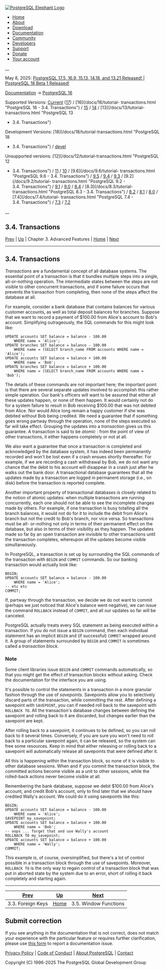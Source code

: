 [ ![PostgreSQL Elephant Logo](/media/img/about/press/elephant.png) ](/)

  * [Home](/ "Home")
  * [About](/about/ "About")
  * [Download](/download/ "Download")
  * [Documentation](/docs/ "Documentation")
  * [Community](/community/ "Community")
  * [Developers](/developer/ "Developers")
  * [Support](/support/ "Support")
  * [Donate](/about/donate/ "Donate")
  * [Your account](/account/ "Your account")

__

May 8, 2025: [ PostgreSQL 17.5, 16.9, 15.13, 14.18, and 13.21 Released! ](/about/news/postgresql-175-169-1513-1418-and-1321-released-3072/) | [ PostgreSQL 18 Beta 1 Released! ](/about/news/postgresql-18-beta-1-released-3070/)

[Documentation](/docs/ "Documentation") -> [PostgreSQL
16](/docs/16/index.html)

Supported Versions: [Current](/docs/current/tutorial-transactions.html
"PostgreSQL 17 - 3.4. Transactions") ([17](/docs/17/tutorial-transactions.html
"PostgreSQL 17 - 3.4. Transactions")) / [16](/docs/16/tutorial-
transactions.html "PostgreSQL 16 - 3.4. Transactions") /
[15](/docs/15/tutorial-transactions.html "PostgreSQL 15 - 3.4. Transactions")
/ [14](/docs/14/tutorial-transactions.html "PostgreSQL 14 -
3.4. Transactions") / [13](/docs/13/tutorial-transactions.html "PostgreSQL 13
- 3.4. Transactions")

Development Versions: [18](/docs/18/tutorial-transactions.html "PostgreSQL 18
- 3.4. Transactions") / [devel](/docs/devel/tutorial-transactions.html
"PostgreSQL devel - 3.4. Transactions")

Unsupported versions: [12](/docs/12/tutorial-transactions.html "PostgreSQL 12
- 3.4. Transactions") / [11](/docs/11/tutorial-transactions.html "PostgreSQL
11 - 3.4. Transactions") / [10](/docs/10/tutorial-transactions.html
"PostgreSQL 10 - 3.4. Transactions") / [9.6](/docs/9.6/tutorial-
transactions.html "PostgreSQL 9.6 - 3.4. Transactions") /
[9.5](/docs/9.5/tutorial-transactions.html "PostgreSQL 9.5 -
3.4. Transactions") / [9.4](/docs/9.4/tutorial-transactions.html "PostgreSQL
9.4 - 3.4. Transactions") / [9.3](/docs/9.3/tutorial-transactions.html
"PostgreSQL 9.3 - 3.4. Transactions") / [9.2](/docs/9.2/tutorial-
transactions.html "PostgreSQL 9.2 - 3.4. Transactions") /
[9.1](/docs/9.1/tutorial-transactions.html "PostgreSQL 9.1 -
3.4. Transactions") / [9.0](/docs/9.0/tutorial-transactions.html "PostgreSQL
9.0 - 3.4. Transactions") / [8.4](/docs/8.4/tutorial-transactions.html
"PostgreSQL 8.4 - 3.4. Transactions") / [8.3](/docs/8.3/tutorial-
transactions.html "PostgreSQL 8.3 - 3.4. Transactions") /
[8.2](/docs/8.2/tutorial-transactions.html "PostgreSQL 8.2 -
3.4. Transactions") / [8.1](/docs/8.1/tutorial-transactions.html "PostgreSQL
8.1 - 3.4. Transactions") / [8.0](/docs/8.0/tutorial-transactions.html
"PostgreSQL 8.0 - 3.4. Transactions") / [7.4](/docs/7.4/tutorial-
transactions.html "PostgreSQL 7.4 - 3.4. Transactions") /
[7.3](/docs/7.3/tutorial-transactions.html "PostgreSQL 7.3 -
3.4. Transactions") / [7.2](/docs/7.2/tutorial-transactions.html "PostgreSQL
7.2 - 3.4. Transactions")

__

3.4. Transactions  
---  
[Prev](tutorial-fk.html "3.3. Foreign Keys")  | [Up](tutorial-advanced.html "Chapter 3. Advanced Features") | Chapter 3. Advanced Features | [Home](index.html "PostgreSQL 16.9 Documentation") |  [Next](tutorial-window.html "3.5. Window Functions")  
  
* * *

## 3.4. Transactions #

_Transactions_ are a fundamental concept of all database systems. The
essential point of a transaction is that it bundles multiple steps into a
single, all-or-nothing operation. The intermediate states between the steps
are not visible to other concurrent transactions, and if some failure occurs
that prevents the transaction from completing, then none of the steps affect
the database at all.

For example, consider a bank database that contains balances for various
customer accounts, as well as total deposit balances for branches. Suppose
that we want to record a payment of $100.00 from Alice's account to Bob's
account. Simplifying outrageously, the SQL commands for this might look like:

    
    
    UPDATE accounts SET balance = balance - 100.00
        WHERE name = 'Alice';
    UPDATE branches SET balance = balance - 100.00
        WHERE name = (SELECT branch_name FROM accounts WHERE name = 'Alice');
    UPDATE accounts SET balance = balance + 100.00
        WHERE name = 'Bob';
    UPDATE branches SET balance = balance + 100.00
        WHERE name = (SELECT branch_name FROM accounts WHERE name = 'Bob');
    

The details of these commands are not important here; the important point is
that there are several separate updates involved to accomplish this rather
simple operation. Our bank's officers will want to be assured that either all
these updates happen, or none of them happen. It would certainly not do for a
system failure to result in Bob receiving $100.00 that was not debited from
Alice. Nor would Alice long remain a happy customer if she was debited without
Bob being credited. We need a guarantee that if something goes wrong partway
through the operation, none of the steps executed so far will take effect.
Grouping the updates into a _transaction_ gives us this guarantee. A
transaction is said to be _atomic_ : from the point of view of other
transactions, it either happens completely or not at all.

We also want a guarantee that once a transaction is completed and acknowledged
by the database system, it has indeed been permanently recorded and won't be
lost even if a crash ensues shortly thereafter. For example, if we are
recording a cash withdrawal by Bob, we do not want any chance that the debit
to his account will disappear in a crash just after he walks out the bank
door. A transactional database guarantees that all the updates made by a
transaction are logged in permanent storage (i.e., on disk) before the
transaction is reported complete.

Another important property of transactional databases is closely related to
the notion of atomic updates: when multiple transactions are running
concurrently, each one should not be able to see the incomplete changes made
by others. For example, if one transaction is busy totalling all the branch
balances, it would not do for it to include the debit from Alice's branch but
not the credit to Bob's branch, nor vice versa. So transactions must be all-
or-nothing not only in terms of their permanent effect on the database, but
also in terms of their visibility as they happen. The updates made so far by
an open transaction are invisible to other transactions until the transaction
completes, whereupon all the updates become visible simultaneously.

In PostgreSQL, a transaction is set up by surrounding the SQL commands of the
transaction with `BEGIN` and `COMMIT` commands. So our banking transaction
would actually look like:

    
    
    BEGIN;
    UPDATE accounts SET balance = balance - 100.00
        WHERE name = 'Alice';
    -- etc etc
    COMMIT;
    

If, partway through the transaction, we decide we do not want to commit
(perhaps we just noticed that Alice's balance went negative), we can issue the
command `ROLLBACK` instead of `COMMIT`, and all our updates so far will be
canceled.

PostgreSQL actually treats every SQL statement as being executed within a
transaction. If you do not issue a `BEGIN` command, then each individual
statement has an implicit `BEGIN` and (if successful) `COMMIT` wrapped around
it. A group of statements surrounded by `BEGIN` and `COMMIT` is sometimes
called a _transaction block_.

### Note

Some client libraries issue `BEGIN` and `COMMIT` commands automatically, so
that you might get the effect of transaction blocks without asking. Check the
documentation for the interface you are using.

It's possible to control the statements in a transaction in a more granular
fashion through the use of _savepoints_. Savepoints allow you to selectively
discard parts of the transaction, while committing the rest. After defining a
savepoint with `SAVEPOINT`, you can if needed roll back to the savepoint with
`ROLLBACK TO`. All the transaction's database changes between defining the
savepoint and rolling back to it are discarded, but changes earlier than the
savepoint are kept.

After rolling back to a savepoint, it continues to be defined, so you can roll
back to it several times. Conversely, if you are sure you won't need to roll
back to a particular savepoint again, it can be released, so the system can
free some resources. Keep in mind that either releasing or rolling back to a
savepoint will automatically release all savepoints that were defined after
it.

All this is happening within the transaction block, so none of it is visible
to other database sessions. When and if you commit the transaction block, the
committed actions become visible as a unit to other sessions, while the
rolled-back actions never become visible at all.

Remembering the bank database, suppose we debit $100.00 from Alice's account,
and credit Bob's account, only to find later that we should have credited
Wally's account. We could do it using savepoints like this:

    
    
    BEGIN;
    UPDATE accounts SET balance = balance - 100.00
        WHERE name = 'Alice';
    SAVEPOINT my_savepoint;
    UPDATE accounts SET balance = balance + 100.00
        WHERE name = 'Bob';
    -- oops ... forget that and use Wally's account
    ROLLBACK TO my_savepoint;
    UPDATE accounts SET balance = balance + 100.00
        WHERE name = 'Wally';
    COMMIT;
    

This example is, of course, oversimplified, but there's a lot of control
possible in a transaction block through the use of savepoints. Moreover,
`ROLLBACK TO` is the only way to regain control of a transaction block that
was put in aborted state by the system due to an error, short of rolling it
back completely and starting again.

* * *

[Prev](tutorial-fk.html "3.3. Foreign Keys")  | [Up](tutorial-advanced.html "Chapter 3. Advanced Features") |  [Next](tutorial-window.html "3.5. Window Functions")  
---|---|---  
3.3. Foreign Keys  | [Home](index.html "PostgreSQL 16.9 Documentation") |  3.5. Window Functions  
  
## Submit correction

If you see anything in the documentation that is not correct, does not match
your experience with the particular feature or requires further clarification,
please use [this form](/account/comments/new/16/tutorial-transactions.html/)
to report a documentation issue.

[Privacy Policy](/about/privacypolicy) | [Code of Conduct](/about/policies/coc/) | [About PostgreSQL](/about/) | [Contact](/about/contact/)  

Copyright (C) 1996-2025 The PostgreSQL Global Development Group

